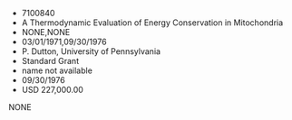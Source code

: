 * 7100840
* A Thermodynamic Evaluation of Energy Conservation in        Mitochondria
* NONE,NONE
* 03/01/1971,09/30/1976
* P. Dutton, University of Pennsylvania
* Standard Grant
*   name not available
* 09/30/1976
* USD 227,000.00

NONE